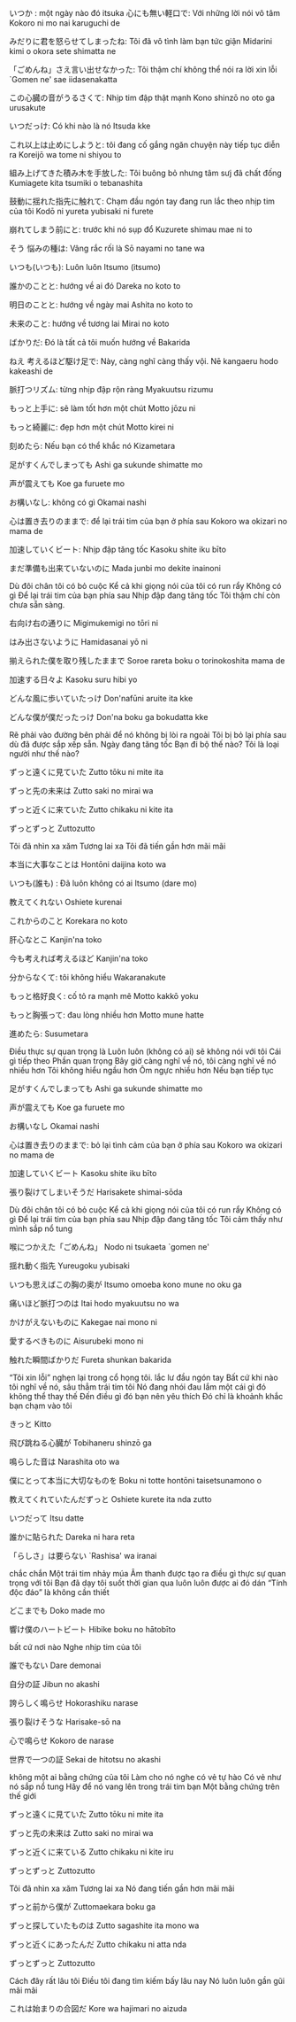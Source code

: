 いつか : một ngày nào đó
itsuka
心にも無い軽口で: Với những lời nói vô tâm
Kokoro ni mo nai karuguchi de

みだりに君を怒らせてしまったね: Tôi đã vô tình làm bạn tức giận
Midarini kimi o okora sete shimatta ne

「ごめんね」さえ言い出せなかった: Tôi thậm chí không thể nói ra lời xin lỗi
`Gomen ne' sae iidasenakatta

この心臓の音がうるさくて: Nhịp tim đập thật mạnh
Kono shinzō no oto ga urusakute

いつだっけ: Có khi nào là nó
Itsuda kke

これ以上は止めにしようと: tôi đang cố gắng ngăn chuyện này tiếp tục diễn ra
Koreijō wa tome ni shiyou to

組み上げてきた積み木を手放した: Tôi buông bỏ nhưng tâm sưj đã chất đống
Kumiagete kita tsumiki o tebanashita

鼓動に揺れた指先に触れて: Chạm đầu ngón tay đang run lắc theo nhịp tim của tôi
Kodō ni yureta yubisaki ni furete

崩れてしまう前にと: trước khi nó sụp đổ
Kuzurete shimau mae ni to

そう 悩みの種は: Vâng rắc rối là
Sō nayami no tane wa

いつも(いつも): Luôn luôn
Itsumo (itsumo)

誰かのことと: hướng về ai đó
Dareka no koto to

明日のことと: hướng về ngày mai
Ashita no koto to

未来のこと: hướng về tương lai
Mirai no koto

ばかりだ: Đó là tất cả tôi muốn hướng về
Bakarida

ねえ 考えるほど駆け足で: Này, càng nghĩ càng thấy vội.
Nē kangaeru hodo kakeashi de

脈打つリズム: từng nhịp đập rộn ràng
Myakuutsu rizumu

もっと上手に: sẽ làm tốt hơn một chút
Motto jōzu ni

もっと綺麗に: đẹp hơn một chút
Motto kirei ni

刻めたら: Nếu bạn có thể khắc nó
Kizametara

足がすくんでしまっても
Ashi ga sukunde shimatte mo

声が震えても
Koe ga furuete mo

お構いなし: không có gì
Okamai nashi

心は置き去りのままで: để lại trái tim của bạn ở phía sau
Kokoro wa okizari no mama de

加速していくビート: Nhịp đập tăng tốc
Kasoku shite iku bīto

まだ準備も出来ていないのに
Mada junbi mo dekite inainoni

Dù đôi chân tôi có bỏ cuộc
Kể cả khi giọng nói của tôi có run rẩy
Không có gì
Để lại trái tim của bạn phía sau
Nhịp đập đang tăng tốc
Tôi thậm chí còn chưa sẵn sàng.

右向け右の通りに
Migimukemigi no tōri ni

はみ出さないように
Hamidasanai yō ni

揃えられた僕を取り残したままで
Soroe rareta boku o torinokoshita mama de

加速する日々よ
Kasoku suru hibi yo

どんな風に歩いていたっけ
Don'nafūni aruite ita kke

どんな僕が僕だったっけ
Don'na boku ga bokudatta kke

Rẽ phải vào đường bên phải
để nó không bị lòi ra ngoài
Tôi bị bỏ lại phía sau dù đã được sắp xếp sẵn.
Ngày đang tăng tốc
Bạn đi bộ thế nào?
Tôi là loại người như thế nào?

ずっと遠くに見ていた
Zutto tōku ni mite ita

ずっと先の未来は
Zutto saki no mirai wa

ずっと近くに来ていた
Zutto chikaku ni kite ita

ずっとずっと
Zuttozutto

Tôi đã nhìn xa xăm
Tương lai xa
Tôi đã tiến gần hơn
mãi mãi

本当に大事なことは
Hontōni daijina koto wa

いつも(誰も) : Đã luôn không có ai
Itsumo (dare mo)

教えてくれない
Oshiete kurenai

これからのこと
Korekara no koto

肝心なとこ
Kanjin'na toko

今も考えれば考えるほど
Kanjin'na toko

分からなくて: tôi không hiểu
Wakaranakute

もっと格好良く: cố tỏ ra mạnh mẽ
Motto kakkō yoku

もっと胸張って: đau lòng nhiều hơn
Motto mune hatte

進めたら:
Susumetara

Điều thực sự quan trọng là
Luôn luôn (không có ai)
sẽ không nói với tôi
Cái gì tiếp theo
Phần quan trọng
Bây giờ càng nghĩ về nó, tôi càng nghĩ về nó nhiều hơn
Tôi không hiểu
ngầu hơn
Ôm ngực nhiều hơn
Nếu bạn tiếp tục

足がすくんでしまっても
Ashi ga sukunde shimatte mo

声が震えても
Koe ga furuete mo

お構いなし
Okamai nashi

心は置き去りのままで: bỏ lại tình cảm của bạn ở phía sau
Kokoro wa okizari no mama de

加速していくビート
Kasoku shite iku bīto

張り裂けてしまいそうだ
Harisakete shimai-sōda

Dù đôi chân tôi có bỏ cuộc
Kể cả khi giọng nói của tôi có run rẩy
Không có gì
Để lại trái tim của bạn phía sau
Nhịp đập đang tăng tốc
Tôi cảm thấy như mình sắp nổ tung

喉につかえた「ごめんね」
Nodo ni tsukaeta `gomen ne'

揺れ動く指先
Yureugoku yubisaki

いつも思えばこの胸の奥が
Itsumo omoeba kono mune no oku ga

痛いほど脈打つのは
Itai hodo myakuutsu no wa

かけがえないものに
Kakegae nai mono ni

愛するべきものに
Aisurubeki mono ni

触れた瞬間ばかりだ
Fureta shunkan bakarida

“Tôi xin lỗi” nghẹn lại trong cổ họng tôi.
lắc lư đầu ngón tay
Bất cứ khi nào tôi nghĩ về nó, sâu thẳm trái tim tôi
Nó đang nhói đau lắm
một cái gì đó không thể thay thế
Đến điều gì đó bạn nên yêu thích
Đó chỉ là khoảnh khắc bạn chạm vào tôi

きっと
Kitto

飛び跳ねる心臓が
Tobihaneru shinzō ga

鳴らした音は
Narashita oto wa

僕にとって本当に大切なものを
Boku ni totte hontōni taisetsunamono o

教えてくれていたんだずっと
Oshiete kurete ita nda zutto

いつだって
Itsu datte

誰かに貼られた
Dareka ni hara reta

「らしさ」は要らない
`Rashisa' wa iranai

chắc chắn
Một trái tim nhảy múa
Âm thanh được tạo ra
điều gì thực sự quan trọng với tôi
Bạn đã dạy tôi suốt thời gian qua
luôn luôn
được ai đó dán
“Tính độc đáo” là không cần thiết

どこまでも
Doko made mo

響け僕のハートビート
Hibike boku no hātobīto

bất cứ nơi nào
Nghe nhịp tim của tôi

誰でもない
Dare demonai

自分の証
Jibun no akashi

誇らしく鳴らせ
Hokorashiku narase

張り裂けそうな
Harisake-sō na

心で鳴らせ
Kokoro de narase

世界で一つの証
Sekai de hitotsu no akashi

không một ai
bằng chứng của tôi
Làm cho nó nghe có vẻ tự hào
Có vẻ như nó sắp nổ tung
Hãy để nó vang lên trong trái tim bạn
Một bằng chứng trên thế giới

ずっと遠くに見ていた
Zutto tōku ni mite ita

ずっと先の未来は
Zutto saki no mirai wa

ずっと近くに来ている
Zutto chikaku ni kite iru

ずっとずっと
Zuttozutto

Tôi đã nhìn xa xăm
Tương lai xa
Nó đang tiến gần hơn
mãi mãi

ずっと前から僕が
Zuttomaekara boku ga

ずっと探していたものは
Zutto sagashite ita mono wa

ずっと近くにあったんだ
Zutto chikaku ni atta nda

ずっとずっと
Zuttozutto

Cách đây rất lâu tôi
Điều tôi đang tìm kiếm bấy lâu nay
Nó luôn luôn gần gũi
mãi mãi

これは始まりの合図だ
Kore wa hajimari no aizuda

